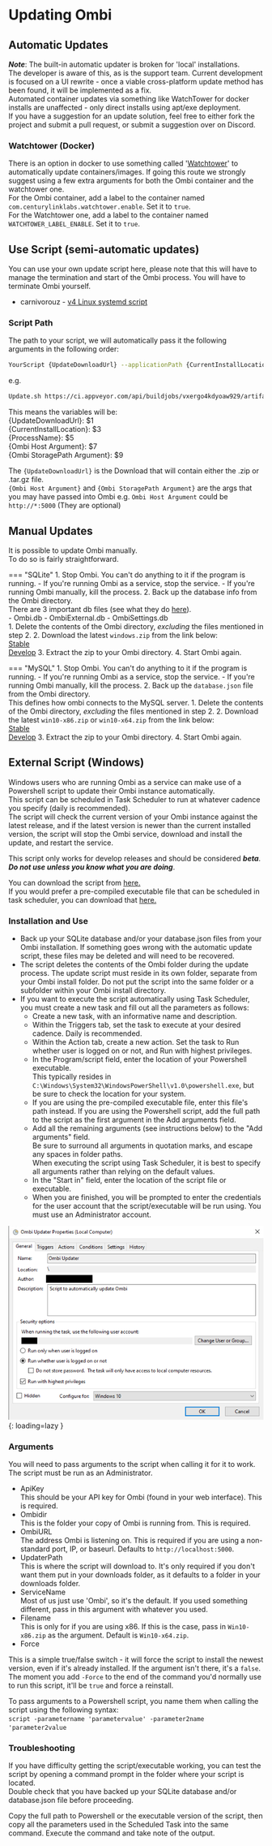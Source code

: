 # Updating Ombi

## Automatic Updates

__*Note*__: The built-in automatic updater is broken for 'local' installations.  
The developer is aware of this, as is the support team. Current development is focused on a UI rewrite - once a viable cross-platform update method has been found, it will be implemented as a fix.  
Automated container updates via something like WatchTower for docker installs are unaffected - only direct installs using apt/exe deployment.  
If you have a suggestion for an update solution, feel free to either fork the project and submit a pull request, or submit a suggestion over on Discord.

### Watchtower (Docker)

There is an option in docker to use something called '[Watchtower](https://hub.docker.com/r/containrrr/watchtower)' to automatically update containers/images. If going this route we strongly suggest using a few extra arguments for both the Ombi container and the watchtower one.  
For the Ombi container, add a label to the container named `com.centurylinklabs.watchtower.enable`. Set it to `true`.  
For the Watchtower one, add a label to the container named `WATCHTOWER_LABEL_ENABLE`. Set it to `true`.

## Use Script (semi-automatic updates)

You can use your own update script here, please note that this will have to manage the termination and start of the Ombi process. You will have to terminate Ombi yourself.  

- carnivorouz - [v4 Linux systemd script](https://github.com/carnivorouz/updateOmbi)

### Script Path

The path to your script, we will automatically pass it the following arguments in the following order:

```bash
YourScript {UpdateDownloadUrl} --applicationPath {CurrentInstallLocation} --processname {ProcessName} --host {Ombi Host Argument} --storage {Ombi StoragePath Argument}
```

e.g.

```bash
Update.sh https://ci.appveyor.com/api/buildjobs/vxergo4kdyoaw929/artifacts/linux.tar.gz --applicationPath /opt/ombi --processname ombi --host http://*:5000 
```

This means the variables will be:  
{UpdateDownloadUrl}: $1  
{CurrentInstallLocation}: $3  
{ProcessName}: $5  
{Ombi Host Argument}: $7  
{Ombi StoragePath Argument}: $9  

The `{UpdateDownloadUrl}` is the Download that will contain either the .zip or .tar.gz file.  
`{Ombi Host Argument}` and `{Ombi StoragePath Argument}` are the args that you may have passed into Ombi e.g. `Ombi Host Argument` could be `http://*:5000` (They are optional)

## Manual Updates

It is possible to update Ombi manually.  
To do so is fairly straightforward.  

=== "SQLite"
    1. Stop Ombi. You can't do anything to it if the program is running.
        - If you're running Ombi as a service, stop the service.
        - If you're running Ombi manually, kill the process.
    2. Back up the database info from the Ombi directory.  
    There are 3 important db files (see what they do [here](../../info/faq/#database-uses)).  
        - Ombi.db
        - OmbiExternal.db
        - OmbiSettings.db  
    1. Delete the contents of the Ombi directory, _excluding_ the files mentioned in step 2.
    2. Download the latest `windows.zip`  from the link below:  
        [Stable](https://github.com/Ombi-app/Ombi/releases/latest)  
        [Develop](https://github.com/Ombi-app/Ombi/releases)
    3. Extract the zip to your Ombi directory.
    4. Start Ombi again.

=== "MySQL"
    1. Stop Ombi. You can't do anything to it if the program is running.
        - If you're running Ombi as a service, stop the service.
        - If you're running Ombi manually, kill the process.
    2. Back up the `database.json` file from the Ombi directory.  
    This defines how ombi connects to the MySQL server.
    1. Delete the contents of the Ombi directory, _excluding_ the files mentioned in step 2.
    2. Download the latest `win10-x86.zip` or `win10-x64.zip` from the link below:  
        [Stable](https://github.com/Ombi-app/Ombi/releases/latest)  
        [Develop](https://github.com/Ombi-app/Ombi/releases)
    3. Extract the zip to your Ombi directory.
    4. Start Ombi again.

## External Script (Windows)

Windows users who are running Ombi as a service can make use of a Powershell script to update their Ombi instance automatically.  
This script can be scheduled in Task Scheduler to run at whatever cadence you specify (daily is recommended).  
The script will check the current version of your Ombi instance against the latest release, and if the latest version is newer than the current installed version, the script will stop the Ombi service, download and install the update, and restart the service.  

This script only works for develop releases and should be considered __*beta*__.  
__*Do not use unless you know what you are doing*__.

You can download the script from [here.](../assets/scripts/Get-OmbiUpdate.ps1)  
If you would prefer a pre-compiled executable file that can be scheduled in task scheduler, you can download that [here.](../assets/scripts/Get-OmbiUpdate.exe)  

### Installation and Use

- Back up your SQLite database and/or your database.json files from your Ombi installation. If something goes wrong with the automatic update script, these files may be deleted and will need to be recovered.
- The script deletes the contents of the Ombi folder during the update process. The update script must reside in its own folder, separate from your Ombi install folder. Do not put the script into the same folder or a subfolder within your Ombi install directory.  
- If you want to execute the script automatically using Task Scheduler, you must create a new task and fill out all the parameters as follows:  
    - Create a new task, with an informative name and description.  
    - Within the Triggers tab, set the task to execute at your desired cadence. Daily is recommended.  
    - Within the Action tab, create a new action. Set the task to Run whether user is logged on or not, and Run with highest privileges.  
    - In the Program/script field, enter the location of your Powershell executable.  
    This typically resides in `C:\Windows\System32\WindowsPowerShell\v1.0\powershell.exe`, but be sure to check the location for your system.  
    - If you are using the pre-compiled executable file, enter this file's path instead. If you are using the Powershell script, add the full path to the script as the first argument in the Add arguments field.  
    - Add all the remaining arguments (see instructions below) to the "Add arguments" field.  
    Be sure to surround all arguments in quotation marks, and escape any spaces in folder paths.  
    When executing the script using Task Scheduler, it is best to specify all arguments rather than relying on the default values.  
    - In the "Start in" field, enter the location of the script file or executable.  
    - When you are finished, you will be prompted to enter the credentials for the user account that the script/executable will be run using. You must use an Administrator account.  

![Scheduled Update Task](../assets/images/task_scheduler_updater.png){: loading=lazy }  

### Arguments

You will need to pass arguments to the script when calling it for it to work. The script must be run as an Administrator.  

- ApiKey  
This should be your API key for Ombi (found in your web interface). This is required.
- Ombidir  
This is the folder your copy of Ombi is running from. This is required.
- OmbiURL  
The address Ombi is listening on. This is required if you are using a non-standard port, IP, or baseurl. Defaults to `http://localhost:5000`.
- UpdaterPath  
This is where the script will download to. It's only required if you don't want them put in your downloads folder, as it defaults to a folder in your downloads folder.
- ServiceName  
Most of us just use 'Ombi', so it's the default. If you used something different, pass in this argument with whatever you used.
- Filename  
This is only for if you are using x86. If this is the case, pass in `Win10-x86.zip` as the argument. Default is `Win10-x64.zip`.  
- Force  

This is a simple true/false switch - it will force the script to install the newest version, even if it's already installed. If the argument isn't there, it's a `false`. The moment you add `-Force` to the end of the command you'd normally use to run this script, it'll be `true` and force a reinstall.

To pass arguments to a Powershell script, you name them when calling the script using the following syntax:  
`script -parametername 'parametervalue' -parameter2name 'parameter2value`  

### Troubleshooting

If you have difficulty getting the script/executable working, you can test the script by opening a command prompt in the folder where your script is located.  
Double check that you have backed up your SQLite database and/or database.json file before proceeding.  

Copy the full path to Powershell or the executable version of the script, then copy all the parameters used in the Scheduled Task into the same command. Execute the command and take note of the output.
